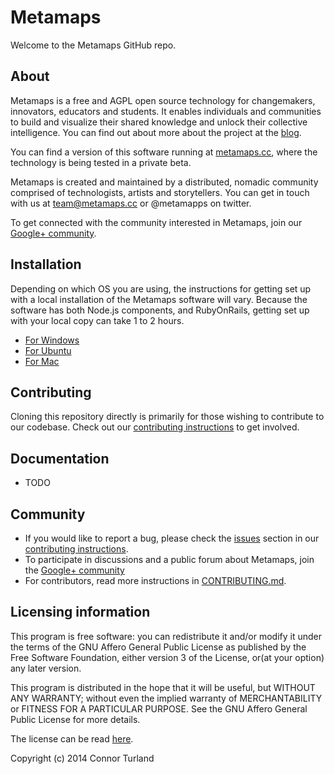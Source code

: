 Metamaps
=======

Welcome to the Metamaps GitHub repo. 

## About

Metamaps is a free and AGPL open source technology for changemakers, innovators, educators and students. It enables individuals and communities to build and visualize their shared knowledge and unlock their collective intelligence. You can find out about more about the project at the [blog][site-blog].

You can find a version of this software running at [metamaps.cc][site-beta], where the technology is being tested in a private beta.

Metamaps is created and maintained by a distributed, nomadic community comprised of technologists, artists and storytellers. You can get in touch with us at team@metamaps.cc or @metamapps on twitter. 

To get connected with the community interested in Metamaps, join our [Google+ community][community].

## Installation

Depending on which OS you are using, the instructions for getting set up with a local installation of the Metamaps software will vary. Because the software has both Node.js components, and RubyOnRails, getting set up with your local copy can take 1 to 2 hours.
- [For Windows][windows-installation]
- [For Ubuntu][ubuntu-installation]
- [For Mac][mac-installation]

## Contributing

Cloning this repository directly is primarily for those wishing to contribute to our codebase. Check out our [contributing instructions][contributing] to get involved. 
  
## Documentation

- TODO

## Community

- If you would like to report a bug, please check the [issues][contributing-issues] section in our [contributing instructions][contributing].
- To participate in discussions and a public forum about Metamaps, join the [Google+ community][community]
- For contributors, read more instructions in [CONTRIBUTING.md][contributing].

## Licensing information
This program is free software: you can redistribute it and/or modify it under the terms of the GNU Affero General Public License as published by the Free Software Foundation, either version 3 of the License, or(at your option) any later version.

This program is distributed in the hope that it will be useful, but WITHOUT ANY WARRANTY; without even the implied warranty of MERCHANTABILITY or FITNESS FOR A PARTICULAR PURPOSE.  See the GNU Affero General Public License for more details.

The license can be read [here][license].

Copyright (c) 2014 Connor Turland


[site-blog]: http://blog.metamaps.cc
[site-beta]: http://metamaps.cc
[community]: https://plus.google.com/u/0/communities/115060009262157699234
[license]: https://github.com/metamaps/metamaps_gen002/blob/master/LICENSE
[contributing]: https://github.com/metamaps/metamaps_gen002/blob/master/CONTRIBUTING.md
[contributing-issues]: https://github.com/metamaps/metamaps_gen002/blob/master/CONTRIBUTING.md#reporting-bugs-and-other-issues
[windows-installation]: https://github.com/metamaps/metamaps_gen002/blob/master/WindowsInstallation.md
[mac-installation]: https://github.com/metamaps/metamaps_gen002/blob/master/MacInstallation.md
[ubuntu-installation]: https://github.com/metamaps/metamaps_gen002/blob/master/UbuntuInstallation.md

